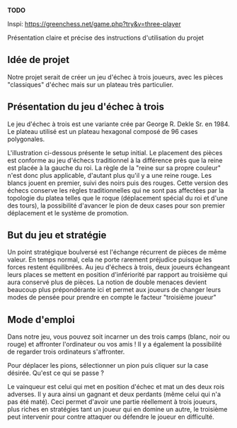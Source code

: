 **TODO**

Inspi: https://greenchess.net/game.php?try&v=three-player

Présentation claire et précise des instructions d'utilisation du projet

## Idée de projet
Notre projet serait de créer un jeu d'échec à trois joueurs, avec les pièces "classiques" d'échec mais sur un plateau très particulier.

## Présentation du jeu d'échec à trois
Le jeu d'échec à trois est une variante crée par George R. Dekle Sr. en 1984. Le plateau utilisé est un plateau hexagonal composé de 96 cases polygonales. 

L'illustration ci-dessous présente le setup initial. Le placement des pièces est conforme au jeu d'échecs traditionnel à la différence près que la reine est placée à la gauche du roi. La règle de la "reine sur sa propre couleur" n'est donc plus applicable, d'autant plus qu'il y a une reine rouge. Les blancs jouent en premier, suivi des noirs puis des rouges.  Cette version des échecs conserve les règles traditionnelles qui ne sont pas affectées par la topologie du platea telles que le roque (déplacement spécial du roi et d'une des tours), la possibilité d'avancer le pion de deux cases pour son premier déplacement et le système de promotion. 

## But du jeu et stratégie
 Un point stratégique boulversé est l'échange récurrent de pièces de même valeur. En temps normal, cela ne porte rarement préjudice puisque les forces restent équilibrées. Au jeu d'échecs à trois, deux joueurs échangeant leurs places se mettent en position d'infériorité par rapport au troisième qui aura conservé plus de pièces. La notion de double menaces devient beaucoup plus prépondérante ici et permet aux joueurs de changer leurs modes de pensée pour prendre en compte le facteur "troisième joueur"

## Mode d'emploi
Dans notre jeu, vous pouvez soit incarner un des trois camps (blanc, noir ou rouge) et affronter l'ordinateur ou vos amis ! Il y a également la possibilité de regarder trois ordinateurs s'affronter.

Pour déplacer les pions, sélectionner un pion puis cliquer sur la case désirée. Qu'est ce qui se passe ?

Le vainqueur est celui qui met en position d'échec et mat un des deux rois adverses. Il y aura ainsi un gagnant et deux perdants (même celui qui n'a pas été maté). Ceci permet d'avoir une partie réellement à trois joueurs, plus riches en stratégies tant un joueur qui en domine un autre, le troisième peut intervenir pour contre attaquer ou défendre le joueur en difficulté.